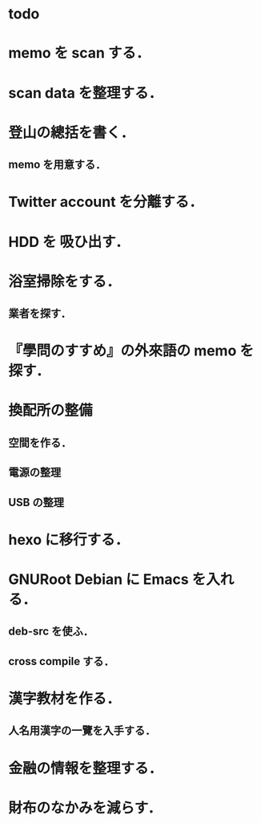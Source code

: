 todo
===

# memo を scan する．

# scan data を整理する．

# 登山の總括を書く．

## memo を用意する．

# Twitter account を分離する．

# HDD を 吸ひ出す．

# 浴室掃除をする．

## 業者を探す．

# 『學問のすすめ』の外來語の memo を探す．

# 換配所の整備

## 空間を作る．

## 電源の整理

## USB の整理

# hexo に移行する．

# GNURoot Debian に Emacs を入れる．

## deb-src を使ふ．

## cross compile する．

# 漢字教材を作る．

## 人名用漢字の一覽を入手する．

# 金融の情報を整理する．

# 財布のなかみを減らす．
